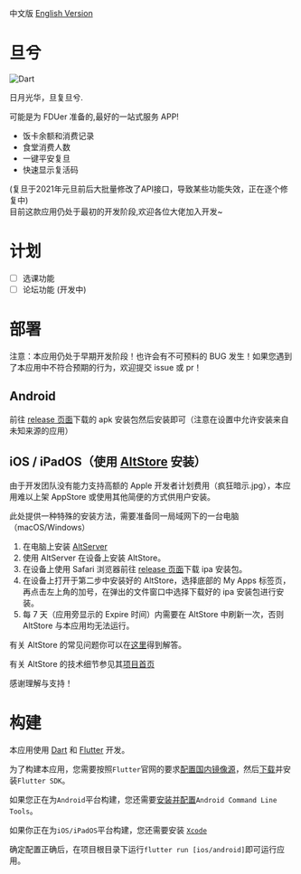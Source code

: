 中文版 [English Version](README_EN.md)
# 旦兮
![Dart](https://github.com/w568w/DanXi/workflows/Dart/badge.svg)  
  
日月光华，旦复旦兮.  
  
可能是为 FDUer 准备的,最好的一站式服务 APP!  

- 饭卡余额和消费记录
- 食堂消费人数
- 一键平安复旦
- 快速显示复活码
  
(复旦于2021年元旦前后大批量修改了API接口，导致某些功能失效，正在逐个修复中)  
目前这款应用仍处于最初的开发阶段,欢迎各位大佬加入开发~
  
# 计划 
- [ ] 选课功能
- [ ] 论坛功能 (开发中)
  
# 部署
注意：本应用仍处于早期开发阶段！也许会有不可预料的 BUG 发生！如果您遇到了本应用中不符合预期的行为，欢迎提交 issue 或 pr！
## Android
前往 [release 页面](https://github.com/w568w/DanXi/releases)下载的 apk 安装包然后安装即可（注意在设置中允许安装来自未知来源的应用）

## iOS / iPadOS（使用 [AltStore](https://altstore.io) 安装）
  
由于开发团队没有能力支持高额的 Apple 开发者计划费用（疯狂暗示.jpg），本应用难以上架 AppStore 或使用其他简便的方式供用户安装。
  
此处提供一种特殊的安装方法，需要准备同一局域网下的一台电脑（macOS/Windows）
  
1. 在电脑上安装 [AltServer](https://altstore.io)
2. 使用 AltServer 在设备上安装 AltStore。
3. 在设备上使用 Safari 浏览器前往 [release 页面](https://github.com/w568w/DanXi/releases)下载 ipa 安装包。
4. 在设备上打开于第二步中安装好的 AltStore，选择底部的 My Apps 标签页，再点击左上角的加号，在弹出的文件窗口中选择下载好的 ipa 安装包进行安装。
5. 每 7 天（应用旁显示的 Expire 时间）内需要在 AltStore 中刷新一次，否则 AltStore 与本应用均无法运行。
  
有关 AltStore 的常见问题你可以在[这里](https://altstore.io/faq/)得到解答。
  
有关 AltStore 的技术细节参见其[项目首页](https://github.com/rileytestut/AltStore)
  
感谢理解与支持！

# 构建
本应用使用 [Dart](https://dart.cn/) 和 [Flutter](https://flutter.cn/) 开发。  
  
为了构建本应用，您需要按照`Flutter`官网的要求[配置国内镜像源](https://flutter.cn/community/china)，然后[下载](https://flutter.cn/docs/get-started/install)并安装`Flutter SDK`。    
  
如果您正在为`Android`平台构建，您还需要[安装并配置](https://developer.android.google.cn/studio)`Android Command Line Tools`。
  
如果你正在为`iOS/iPadOS`平台构建，您还需要安装 [`Xcode`](https://apps.apple.com/cn/app/xcode/id497799835)
  
确定配置正确后，在项目根目录下运行`flutter run [ios/android]`即可运行应用。
